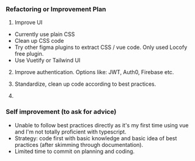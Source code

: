 
### Refactoring or Improvement Plan

1. Improve UI
- Currently use plain CSS
- Clean up CSS code
- Try other figma plugins to extract CSS / vue code. Only used Locofy free plugin. 
- Use Vuetify or Tailwind UI

2. Improve authentication. Options like: JWT, Auth0, Firebase etc. 

3. Standardize, clean up code according to best practices.

4. 

### Self improvement (to ask for advice)

- Unable to follow best practices directly as it's my first time using vue and I'm not totally proficient with typescript.
- Strategy: code first with basic knowledge and basic idea of best practices (after skimming through documentation). 
- Limited time to commit on planning and coding.